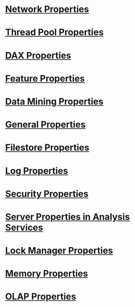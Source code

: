 # [Network Properties](network-properties.md)
# [Thread Pool Properties](thread-pool-properties.md)
# [DAX Properties](dax-properties.md)
# [Feature Properties](feature-properties.md)
# [Data Mining Properties](data-mining-properties.md)
# [General Properties](general-properties.md)
# [Filestore Properties](filestore-properties.md)
# [Log Properties](log-properties.md)
# [Security Properties](security-properties.md)
# [Server Properties in Analysis Services](server-properties-in-analysis-services.md)
# [Lock Manager Properties](lock-manager-properties.md)
# [Memory Properties](memory-properties.md)
# [OLAP Properties](olap-properties.md)
